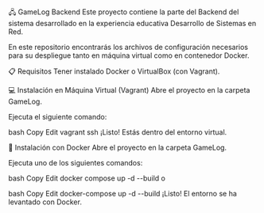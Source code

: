🖧 GameLog Backend
Este proyecto contiene la parte del Backend del sistema desarrollado en la experiencia educativa Desarrollo de Sistemas en Red.

En este repositorio encontrarás los archivos de configuración necesarios para su despliegue tanto en máquina virtual como en contenedor Docker.

📋 Requisitos
Tener instalado Docker o VirtualBox (con Vagrant).

💻 Instalación en Máquina Virtual (Vagrant)
Abre el proyecto en la carpeta GameLog.

Ejecuta el siguiente comando:

bash
Copy
Edit
vagrant ssh
¡Listo! Estás dentro del entorno virtual.

🐳 Instalación con Docker
Abre el proyecto en la carpeta GameLog.

Ejecuta uno de los siguientes comandos:

bash
Copy
Edit
docker compose up -d --build
o

bash
Copy
Edit
docker-compose up -d --build
¡Listo! El entorno se ha levantado con Docker.
